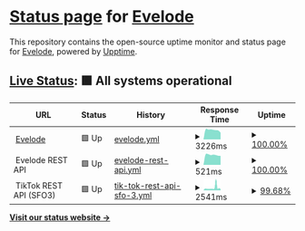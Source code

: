 # [Status page](https://status.evelode.com) for [Evelode](https://evelode.com)

This repository contains the open-source uptime monitor and status page for [Evelode](https://evelode.com), powered by [Upptime](https://github.com/upptime/upptime).

## [Live Status](https://status.evelode.com): <!--live status--> **🟩 All systems operational**

<!--start: status pages-->
<!-- This summary is generated by Upptime (https://github.com/upptime/upptime) -->
<!-- Do not edit this manually, your changes will be overwritten -->
<!-- prettier-ignore -->
| URL | Status | History | Response Time | Uptime |
| --- | ------ | ------- | ------------- | ------ |
| <img alt="" src="https://evelode.com/wp-content/uploads/2024/02/evelode-logo.png" height="13"> [Evelode](https://evelode.com) | 🟩 Up | [evelode.yml](https://github.com/evelode/status/commits/HEAD/history/evelode.yml) | <details><summary><img alt="Response time graph" src="./graphs/evelode/response-time-week.png" height="20"> 3226ms</summary><br><a href="https://status.evelode.com/history/evelode"><img alt="Response time 2535" src="https://img.shields.io/endpoint?url=https%3A%2F%2Fraw.githubusercontent.com%2Fevelode%2Fstatus%2FHEAD%2Fapi%2Fevelode%2Fresponse-time.json"></a><br><a href="https://status.evelode.com/history/evelode"><img alt="24-hour response time 2335" src="https://img.shields.io/endpoint?url=https%3A%2F%2Fraw.githubusercontent.com%2Fevelode%2Fstatus%2FHEAD%2Fapi%2Fevelode%2Fresponse-time-day.json"></a><br><a href="https://status.evelode.com/history/evelode"><img alt="7-day response time 3226" src="https://img.shields.io/endpoint?url=https%3A%2F%2Fraw.githubusercontent.com%2Fevelode%2Fstatus%2FHEAD%2Fapi%2Fevelode%2Fresponse-time-week.json"></a><br><a href="https://status.evelode.com/history/evelode"><img alt="30-day response time 3507" src="https://img.shields.io/endpoint?url=https%3A%2F%2Fraw.githubusercontent.com%2Fevelode%2Fstatus%2FHEAD%2Fapi%2Fevelode%2Fresponse-time-month.json"></a><br><a href="https://status.evelode.com/history/evelode"><img alt="1-year response time 2535" src="https://img.shields.io/endpoint?url=https%3A%2F%2Fraw.githubusercontent.com%2Fevelode%2Fstatus%2FHEAD%2Fapi%2Fevelode%2Fresponse-time-year.json"></a></details> | <details><summary><a href="https://status.evelode.com/history/evelode">100.00%</a></summary><a href="https://status.evelode.com/history/evelode"><img alt="All-time uptime 100.00%" src="https://img.shields.io/endpoint?url=https%3A%2F%2Fraw.githubusercontent.com%2Fevelode%2Fstatus%2FHEAD%2Fapi%2Fevelode%2Fuptime.json"></a><br><a href="https://status.evelode.com/history/evelode"><img alt="24-hour uptime 100.00%" src="https://img.shields.io/endpoint?url=https%3A%2F%2Fraw.githubusercontent.com%2Fevelode%2Fstatus%2FHEAD%2Fapi%2Fevelode%2Fuptime-day.json"></a><br><a href="https://status.evelode.com/history/evelode"><img alt="7-day uptime 100.00%" src="https://img.shields.io/endpoint?url=https%3A%2F%2Fraw.githubusercontent.com%2Fevelode%2Fstatus%2FHEAD%2Fapi%2Fevelode%2Fuptime-week.json"></a><br><a href="https://status.evelode.com/history/evelode"><img alt="30-day uptime 100.00%" src="https://img.shields.io/endpoint?url=https%3A%2F%2Fraw.githubusercontent.com%2Fevelode%2Fstatus%2FHEAD%2Fapi%2Fevelode%2Fuptime-month.json"></a><br><a href="https://status.evelode.com/history/evelode"><img alt="1-year uptime 100.00%" src="https://img.shields.io/endpoint?url=https%3A%2F%2Fraw.githubusercontent.com%2Fevelode%2Fstatus%2FHEAD%2Fapi%2Fevelode%2Fuptime-year.json"></a></details>
| <img alt="" src="https://evelode.com/wp-content/uploads/2024/02/evelode-logo.png" height="13"> Evelode REST API | 🟩 Up | [evelode-rest-api.yml](https://github.com/evelode/status/commits/HEAD/history/evelode-rest-api.yml) | <details><summary><img alt="Response time graph" src="./graphs/evelode-rest-api/response-time-week.png" height="20"> 521ms</summary><br><a href="https://status.evelode.com/history/evelode-rest-api"><img alt="Response time 584" src="https://img.shields.io/endpoint?url=https%3A%2F%2Fraw.githubusercontent.com%2Fevelode%2Fstatus%2FHEAD%2Fapi%2Fevelode-rest-api%2Fresponse-time.json"></a><br><a href="https://status.evelode.com/history/evelode-rest-api"><img alt="24-hour response time 470" src="https://img.shields.io/endpoint?url=https%3A%2F%2Fraw.githubusercontent.com%2Fevelode%2Fstatus%2FHEAD%2Fapi%2Fevelode-rest-api%2Fresponse-time-day.json"></a><br><a href="https://status.evelode.com/history/evelode-rest-api"><img alt="7-day response time 521" src="https://img.shields.io/endpoint?url=https%3A%2F%2Fraw.githubusercontent.com%2Fevelode%2Fstatus%2FHEAD%2Fapi%2Fevelode-rest-api%2Fresponse-time-week.json"></a><br><a href="https://status.evelode.com/history/evelode-rest-api"><img alt="30-day response time 622" src="https://img.shields.io/endpoint?url=https%3A%2F%2Fraw.githubusercontent.com%2Fevelode%2Fstatus%2FHEAD%2Fapi%2Fevelode-rest-api%2Fresponse-time-month.json"></a><br><a href="https://status.evelode.com/history/evelode-rest-api"><img alt="1-year response time 584" src="https://img.shields.io/endpoint?url=https%3A%2F%2Fraw.githubusercontent.com%2Fevelode%2Fstatus%2FHEAD%2Fapi%2Fevelode-rest-api%2Fresponse-time-year.json"></a></details> | <details><summary><a href="https://status.evelode.com/history/evelode-rest-api">100.00%</a></summary><a href="https://status.evelode.com/history/evelode-rest-api"><img alt="All-time uptime 100.00%" src="https://img.shields.io/endpoint?url=https%3A%2F%2Fraw.githubusercontent.com%2Fevelode%2Fstatus%2FHEAD%2Fapi%2Fevelode-rest-api%2Fuptime.json"></a><br><a href="https://status.evelode.com/history/evelode-rest-api"><img alt="24-hour uptime 100.00%" src="https://img.shields.io/endpoint?url=https%3A%2F%2Fraw.githubusercontent.com%2Fevelode%2Fstatus%2FHEAD%2Fapi%2Fevelode-rest-api%2Fuptime-day.json"></a><br><a href="https://status.evelode.com/history/evelode-rest-api"><img alt="7-day uptime 100.00%" src="https://img.shields.io/endpoint?url=https%3A%2F%2Fraw.githubusercontent.com%2Fevelode%2Fstatus%2FHEAD%2Fapi%2Fevelode-rest-api%2Fuptime-week.json"></a><br><a href="https://status.evelode.com/history/evelode-rest-api"><img alt="30-day uptime 100.00%" src="https://img.shields.io/endpoint?url=https%3A%2F%2Fraw.githubusercontent.com%2Fevelode%2Fstatus%2FHEAD%2Fapi%2Fevelode-rest-api%2Fuptime-month.json"></a><br><a href="https://status.evelode.com/history/evelode-rest-api"><img alt="1-year uptime 100.00%" src="https://img.shields.io/endpoint?url=https%3A%2F%2Fraw.githubusercontent.com%2Fevelode%2Fstatus%2FHEAD%2Fapi%2Fevelode-rest-api%2Fuptime-year.json"></a></details>
| <img alt="" src="https://evelode.com/wp-content/uploads/edd/2022/02/Nextpost.tech-1.jpg" height="13"> TikTok REST API (SFO3) | 🟩 Up | [tik-tok-rest-api-sfo-3.yml](https://github.com/evelode/status/commits/HEAD/history/tik-tok-rest-api-sfo-3.yml) | <details><summary><img alt="Response time graph" src="./graphs/tik-tok-rest-api-sfo-3/response-time-week.png" height="20"> 2541ms</summary><br><a href="https://status.evelode.com/history/tik-tok-rest-api-sfo-3"><img alt="Response time 1717" src="https://img.shields.io/endpoint?url=https%3A%2F%2Fraw.githubusercontent.com%2Fevelode%2Fstatus%2FHEAD%2Fapi%2Ftik-tok-rest-api-sfo-3%2Fresponse-time.json"></a><br><a href="https://status.evelode.com/history/tik-tok-rest-api-sfo-3"><img alt="24-hour response time 4225" src="https://img.shields.io/endpoint?url=https%3A%2F%2Fraw.githubusercontent.com%2Fevelode%2Fstatus%2FHEAD%2Fapi%2Ftik-tok-rest-api-sfo-3%2Fresponse-time-day.json"></a><br><a href="https://status.evelode.com/history/tik-tok-rest-api-sfo-3"><img alt="7-day response time 2541" src="https://img.shields.io/endpoint?url=https%3A%2F%2Fraw.githubusercontent.com%2Fevelode%2Fstatus%2FHEAD%2Fapi%2Ftik-tok-rest-api-sfo-3%2Fresponse-time-week.json"></a><br><a href="https://status.evelode.com/history/tik-tok-rest-api-sfo-3"><img alt="30-day response time 2166" src="https://img.shields.io/endpoint?url=https%3A%2F%2Fraw.githubusercontent.com%2Fevelode%2Fstatus%2FHEAD%2Fapi%2Ftik-tok-rest-api-sfo-3%2Fresponse-time-month.json"></a><br><a href="https://status.evelode.com/history/tik-tok-rest-api-sfo-3"><img alt="1-year response time 1529" src="https://img.shields.io/endpoint?url=https%3A%2F%2Fraw.githubusercontent.com%2Fevelode%2Fstatus%2FHEAD%2Fapi%2Ftik-tok-rest-api-sfo-3%2Fresponse-time-year.json"></a></details> | <details><summary><a href="https://status.evelode.com/history/tik-tok-rest-api-sfo-3">99.68%</a></summary><a href="https://status.evelode.com/history/tik-tok-rest-api-sfo-3"><img alt="All-time uptime 99.99%" src="https://img.shields.io/endpoint?url=https%3A%2F%2Fraw.githubusercontent.com%2Fevelode%2Fstatus%2FHEAD%2Fapi%2Ftik-tok-rest-api-sfo-3%2Fuptime.json"></a><br><a href="https://status.evelode.com/history/tik-tok-rest-api-sfo-3"><img alt="24-hour uptime 97.75%" src="https://img.shields.io/endpoint?url=https%3A%2F%2Fraw.githubusercontent.com%2Fevelode%2Fstatus%2FHEAD%2Fapi%2Ftik-tok-rest-api-sfo-3%2Fuptime-day.json"></a><br><a href="https://status.evelode.com/history/tik-tok-rest-api-sfo-3"><img alt="7-day uptime 99.68%" src="https://img.shields.io/endpoint?url=https%3A%2F%2Fraw.githubusercontent.com%2Fevelode%2Fstatus%2FHEAD%2Fapi%2Ftik-tok-rest-api-sfo-3%2Fuptime-week.json"></a><br><a href="https://status.evelode.com/history/tik-tok-rest-api-sfo-3"><img alt="30-day uptime 99.93%" src="https://img.shields.io/endpoint?url=https%3A%2F%2Fraw.githubusercontent.com%2Fevelode%2Fstatus%2FHEAD%2Fapi%2Ftik-tok-rest-api-sfo-3%2Fuptime-month.json"></a><br><a href="https://status.evelode.com/history/tik-tok-rest-api-sfo-3"><img alt="1-year uptime 99.99%" src="https://img.shields.io/endpoint?url=https%3A%2F%2Fraw.githubusercontent.com%2Fevelode%2Fstatus%2FHEAD%2Fapi%2Ftik-tok-rest-api-sfo-3%2Fuptime-year.json"></a></details>

<!--end: status pages-->

[**Visit our status website →**](https://status.evelode.com)
